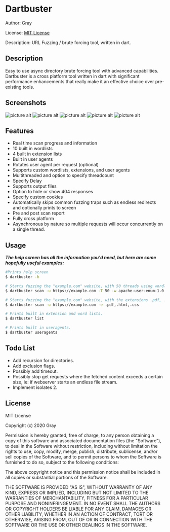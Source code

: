# Dartbuster
Author: Gray

License: [MIT License](#License "MIT License")

Description: URL Fuzzing / brute forcing tool, written in dart.


## Description
Easy to use async directory brute forcing tool with advanced capabilities. Dartbuster is a cross platform tool written in dart with significant performance enhancements that really make it an effective choice over pre-existing tools.

## Screenshots
![picture alt](https://apoc.club/assets/portfolio/dartbuster/1.png "Title is optional")
![picture alt](https://apoc.club/assets/portfolio/dartbuster/2.png "Title is optional")
![picture alt](https://apoc.club/assets/portfolio/dartbuster/3.png "Title is optional")
![picture alt](https://apoc.club/assets/portfolio/dartbuster/4.png "Title is optional")
![picture alt](https://apoc.club/assets/portfolio/dartbuster/5.png "Title is optional")

## Features
- Real time scan progress and information
- 10 built in wordlists
- 4 built in extension lists
- Built in user agents
- Rotates user agent per request (optional)
- Supports custom wordlists, extensions, and user agents
- Multithreaded and option to specify threadcount
- Specify Delay
- Supports output files
- Option to hide or show 404 responses
- Specify custom cookies
- Automatically skips common fuzzing traps such as endless redirects and optionally prints to screen
- Pre and post scan report
- Fully cross platform
- Asynchronous by nature so multiple requests will occur concurrently on a single thread.

## Usage
***The help screen has all the information you'd need, but here are some hopefully useful examples:***


```sh
#Prints help screen
$ dartbuster -h

# Starts fuzzing the "example.com" website, with 50 threads using wordlist apache-user-enum-1.0.txt
$ dartbuster scan -u https://example.com -T 50 -w apache-user-enum-1.0.txt

# Starts fuzzing the "example.com" website, with the extensions .pdf, .html, .css
$ dartbuster scan -u https://example.com -e .pdf,.html,.css

# Prints built in extension and word lists.
$ dartbuster list

# Prints built in useragents.
$ dartbuster useragents
```

## Todo List
- Add recursion for directories.
- Add exclusion flags.
- Possibly add timeout.
- Possibly stop get requests where the fetched content exceeds a certain size, ie: if webserver starts an endless file stream.
- Implement isolates 2.


## License
MIT License

Copyright (c) 2020 Gray

Permission is hereby granted, free of charge, to any person obtaining a copy
of this software and associated documentation files (the "Software"), to deal
in the Software without restriction, including without limitation the rights
to use, copy, modify, merge, publish, distribute, sublicense, and/or sell
copies of the Software, and to permit persons to whom the Software is
furnished to do so, subject to the following conditions:

The above copyright notice and this permission notice shall be included in all
copies or substantial portions of the Software.

THE SOFTWARE IS PROVIDED "AS IS", WITHOUT WARRANTY OF ANY KIND, EXPRESS OR
IMPLIED, INCLUDING BUT NOT LIMITED TO THE WARRANTIES OF MERCHANTABILITY,
FITNESS FOR A PARTICULAR PURPOSE AND NONINFRINGEMENT. IN NO EVENT SHALL THE
AUTHORS OR COPYRIGHT HOLDERS BE LIABLE FOR ANY CLAIM, DAMAGES OR OTHER
LIABILITY, WHETHER IN AN ACTION OF CONTRACT, TORT OR OTHERWISE, ARISING FROM,
OUT OF OR IN CONNECTION WITH THE SOFTWARE OR THE USE OR OTHER DEALINGS IN THE
SOFTWARE.